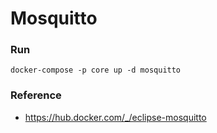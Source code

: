 # Mosquitto

### Run
````
docker-compose -p core up -d mosquitto
````

### Reference
- https://hub.docker.com/_/eclipse-mosquitto
